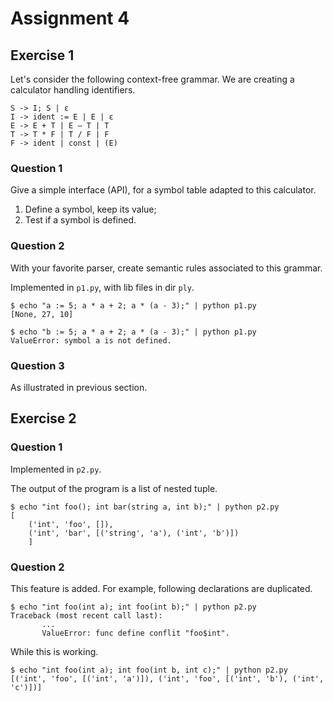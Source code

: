 
Assignment 4
============

Exercise 1
----------

Let's consider the following context-free grammar. We are creating a calculator handling identifiers.

```
S -> I; S | ε 
I -> ident := E | E | ε
E -> E + T | E – T | T
T -> T * F | T / F | F
F -> ident | const | (E)
```

### Question 1

Give a simple interface (API), for a symbol table adapted to this calculator.

1. Define a symbol, keep its value;
2. Test if a symbol is defined.


### Question 2

With your favorite parser, create semantic rules associated to this grammar.

Implemented in `p1.py`, with lib files in dir `ply`.

```
$ echo "a := 5; a * a + 2; a * (a - 3);" | python p1.py
[None, 27, 10]
```

```
$ echo "b := 5; a * a + 2; a * (a - 3);" | python p1.py
ValueError: symbol a is not defined.
```

### Question 3

As illustrated in previous section.


Exercise 2
----------

### Question 1

Implemented in `p2.py`.

The output of the program is a list of nested tuple.

```
$ echo "int foo(); int bar(string a, int b);" | python p2.py
[
    ('int', 'foo', []), 
    ('int', 'bar', [('string', 'a'), ('int', 'b')])
    ]
```

### Question 2

This feature is added. For example, following declarations are duplicated.

```
$ echo "int foo(int a); int foo(int b);" | python p2.py
Traceback (most recent call last):
       ...
       ValueError: func define conflit "foo$int".
```

While this is working.

```
$ echo "int foo(int a); int foo(int b, int c);" | python p2.py
[('int', 'foo', [('int', 'a')]), ('int', 'foo', [('int', 'b'), ('int', 'c')])]
```


